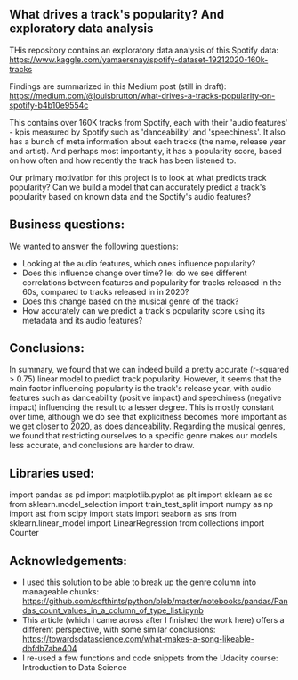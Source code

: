 ## What drives a track's popularity? And exploratory data analysis

THis repository contains an exploratory data analysis of this Spotify data: https://www.kaggle.com/yamaerenay/spotify-dataset-19212020-160k-tracks

Findings are summarized in this Medium post (still in draft): https://medium.com/@louisbrutton/what-drives-a-tracks-popularity-on-spotify-b4b10e9554c

This contains over 160K tracks from Spotify, each with their 'audio features' - kpis measured by Spotify such as 'danceability' and 'speechiness'. It also has a bunch of meta information about each tracks (the name, release year and artist). And perhaps most importantly, it has a popularity score, based on how often and how recently the track has been listened to.

Our primary motivation for this project is to look at what predicts track popularity? Can we build a model that can accurately predict a track's popularity based on known data and the Spotify's audio features?

## Business questions:

We wanted to answer the following questions:
- Looking at the audio features, which ones influence popularity?
- Does this influence change over time? Ie: do we see different correlations between features and popularity for tracks released in the 60s, compared to tracks released in in 2020?
- Does this change based on the musical genre of the track? 
- How accurately can we predict a track's popularity score using its metadata and its audio features?

## Conclusions:

In summary, we found that we can indeed build a pretty accurate (r-squared > 0.75) linear model to predict track popularity. However, it seems that the main factor influencing popularity is the track's release year, with audio features such as danceability (positive impact) and speechiness (negative impact) influencing the result to a lesser degree. 
This is mostly constant over time, although we do see that explicitness becomes more important as we get closer to 2020, as does danceability. 
Regarding the musical genres, we found that restricting ourselves to a specific genre makes our models less accurate, and conclusions are harder to draw. 

## Libraries used:

import pandas as pd
import matplotlib.pyplot as plt
import sklearn as sc
from sklearn.model_selection import train_test_split
import numpy as np
import ast
from scipy import stats
import seaborn as sns
from sklearn.linear_model import LinearRegression
from collections import Counter

## Acknowledgements:

- I used this solution to be able to break up the genre column into manageable chunks: https://github.com/softhints/python/blob/master/notebooks/pandas/Pandas_count_values_in_a_column_of_type_list.ipynb
- This article (which I came across after I finished the work here) offers a different perspective, with some similar conclusions: https://towardsdatascience.com/what-makes-a-song-likeable-dbfdb7abe404
- I re-used a few functions and code snippets from the Udacity course: Introduction to Data Science
